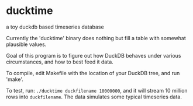 # ducktime
a toy duckdb based timeseries database

Currently the 'ducktime' binary does nothing but fill a table with somewhat
plausible values.

Goal of this program is to figure out how DuckDB behaves under various
circumstances, and how to best feed it data. 

To compile, edit Makefile with the location of your DuckDB tree, and run
'make'.

To test, run: `./ducktime duckfilename 10000000`, and it will stream 10
million rows into `duckfilename`. The data simulates some typical timeseries
data.

